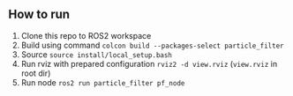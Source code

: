 ## How to run
1. Clone this repo to ROS2 workspace
2. Build using command `colcon build --packages-select particle_filter`
3. Source `source install/local_setup.bash`
4. Run rviz with prepared configuration `rviz2 -d view.rviz` (`view.rviz` in root dir)
5. Run node `ros2 run particle_filter pf_node`
